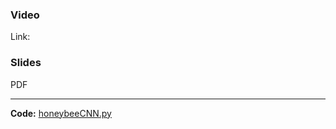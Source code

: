 ### Video
 
Link: 

### Slides

PDF

------

**Code:** [honeybeeCNN.py](https://github.com/natallzl/data310/blob/main/honeybeeCNN.py)
